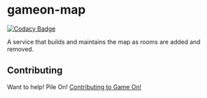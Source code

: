 # gameon-map

[![Codacy Badge](https://api.codacy.com/project/badge/grade/f803378b8e5c4bb29dd18789aab78c18)](https://www.codacy.com/app/gameontext/gameon-map)

A service that builds and maintains the map as rooms are added and removed.


## Contributing

Want to help! Pile On! 
[Contributing to Game On!](https://github.com/gameontext/gameon/blob/master/CONTRIBUTING.md)
